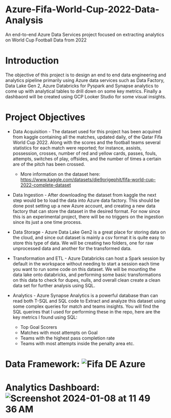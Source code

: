 # Azure-Fifa-World-Cup-2022-Data-Analysis
An end-to-end Azure Data Services project focused on extracting analytics on World Cup Football Data from 2022

# Introduction   
The objective of this project is to design an end to end data engineering and analytics pipeline primarily using Azure data services such as Data Factory, Data Lake Gen 2, Azure Databricks for Pyspark and Synapse analytics to come up with analytical tables to drill down on some key metrics. Finally a dashbaord will be created using GCP Looker Studio for some visual insights. 

# Project Objectives 
* Data Acquisition - The dataset used for this project has been acquired from kaggle containing all the matches, updated daily, of the Qatar Fifa World Cup 2022.
Along with the scores and the football teams several statistics for each match were reported; for instance, assists, possession, crosses, number of red and yellow cards, passes, fouls, attempts, switches of play, offsides, and the number of times a certain are of the pitch has been crossed.
  * More information on the dataset here: https://www.kaggle.com/datasets/die9origephit/fifa-world-cup-2022-complete-dataset
 
* Data Ingestion - After downloading the dataset from kaggle the next step would be to load the data into Azure data factory. This should be done post setting up a new Azure account, and creating a new data factory that can store the dataset in the desired format. For now since this is an experimental project, there will be no triggers on the ingestion since its just a one time process.

* Data Storage - Azure Data Lake Gen2 is a great place for storing data on the cloud, and since out dataset is mainly a csv format it is quite easy to store this type of data. We will be creating two folders, one for raw unprocessed data and another for the transformed data.

* Transformation and ETL - Azure Databricks can host a Spark session by default in the workspace without needing to start a session each time you want to run some code on this dataset. We will be mounting the data lake onto databricks, and performing some basic transformations on this data to check for dupes, nulls, and overall clean create a clean data set for further analysis using SQL.

* Analytics - Azure Synapse Analytics is a powerful database than can read both T-SQL and SQL code to Extract and analyze this dataset using some complex queries for match and teams insights. You will find the SQL querires that I used for performing these in the repo, here are the key metrics I found using SQL:
  * Top Goal Scorers
  * Matches with most attempts on Goal
  * Teams with the highest pass completion rate
  * Teams with most attempts inside the penalty area etc.
 
# Data Framework: ![Fifa DE Azure](https://github.com/snehalsmalladi/Azure-Fifa-Data-Analysis/assets/75508260/8bd92683-2168-485d-b009-87060923b8ba)

# Analytics Dashboard: ![Screenshot 2024-01-08 at 11 49 36 AM](https://github.com/snehalsmalladi/Azure-Fifa-Data-Analysis/assets/75508260/6dcc9b20-6d99-48f8-a762-d231049d9669)





